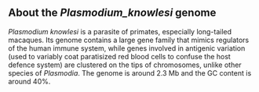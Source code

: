 About the *Plasmodium\_knowlesi* genome
---------------------------------------

*Plasmodium knowlesi* is a parasite of primates, especially long-tailed
macaques. Its genome contains a large gene family that
mimics regulators of the human immune system, while genes involved in
antigenic variation (used to variably coat paratisized red blood cells
to confuse the host defence system) are clustered on the tips of
chromosomes, unlike other species of *Plasmodia*. The genome is around 2.3 Mb and the GC content is around 40%.
